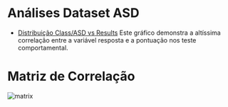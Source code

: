 # Análises Dataset ASD

+ [Distribuição Class/ASD vs Results](plot_asd_vs_results.html)
  Este gráfico demonstra a altíssima correlação entre a variável
  resposta e a pontuação nos teste comportamental.

# Matriz de Correlação

![matrix](matrix_correlation.png)
